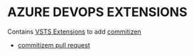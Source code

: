 
# AZURE DEVOPS EXTENSIONS

Contains [VSTS Extensions](https://docs.microsoft.com/en-us/azure/devops/extend/?view=azure-devops) to add [commitizen](https://github.com/commitizen)

* [commitizem pull request](/pull.request-cz)
